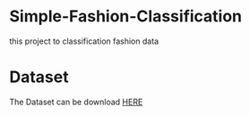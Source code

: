 # Simple-Fashion-Classification
this project to classification fashion data

# Dataset
The Dataset can be download [HERE](https://drive.google.com/open?id=1RkzynEa6uQWhtwQh8hmAL0AO_9Pif-6j)
